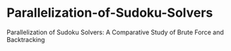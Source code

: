 # Parallelization-of-Sudoku-Solvers
Parallelization of Sudoku Solvers: A Comparative Study of Brute Force and Backtracking
